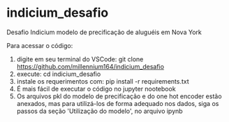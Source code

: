 # indicium_desafio
Desafio Indicium modelo de precificação de aluguéis em Nova York

Para acessar o código:
1. digite em seu terminal do VSCode:
   git clone https://github.com/millennium164/indicium_desafio
2. execute:
   cd indicium_desafio
3. instale os requerimentos com:
   pip install -r requirements.txt
4. É mais fácil de executar o código no jupyter nootebook
5. Os arquivos pkl do modelo de precificação e do one hot encoder estão anexados, mas para utilizá-los de forma adequado nos dados,
   siga os passos da seção 'Utilização do modelo', no arquivo ipynb
